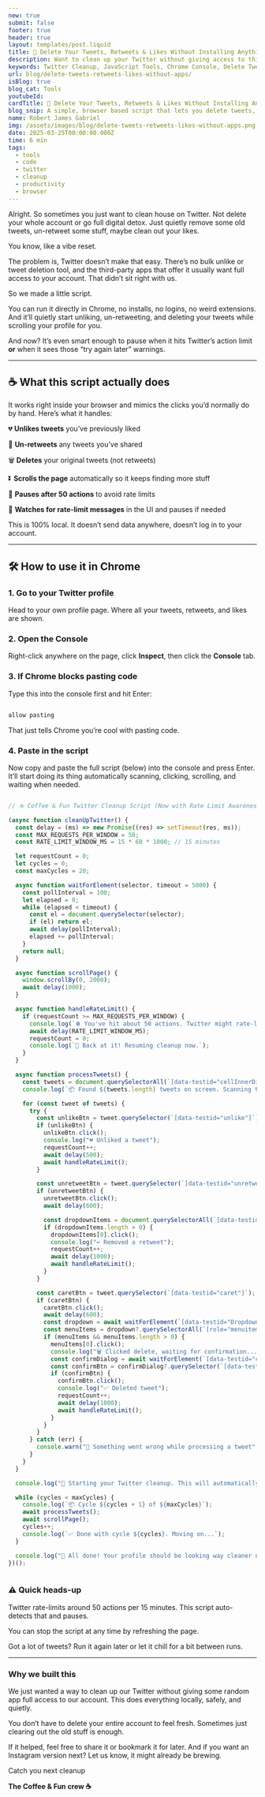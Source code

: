 ```yaml
---
new: true
submit: false
footer: true
header: true
layout: templates/post.liquid
title: 🧼 Delete Your Tweets, Retweets & Likes Without Installing Anything
description: Want to clean up your Twitter without giving access to third-party apps? This simple script lets you delete tweets, unretweet, and unlike right from Chrome — and it even pauses to avoid rate limits.
keywords: Twitter Cleanup, JavaScript Tools, Chrome Console, Delete Tweets, Unretweet, Unlike Tweets, Coffee and Fun, Social Media Tools, Clean Timeline, Rate Limit Safe, Local Tools, No Apps Needed
url: blog/delete-tweets-retweets-likes-without-apps/
isBlog: true
blog_cat: Tools
youtubeId:
cardTitle: 🧼 Delete Your Tweets, Retweets & Likes Without Installing Anything
blog_snip: A simple, browser based script that lets you delete tweets, unretweet, and unlike, no installs, no apps, just your browser and a little Coffee & Fun magic.
name: Robert James Gabriel
img: /assets/images/blog/delete-tweets-retweets-likes-without-apps.png
date: 2025-03-25T00:00:00.000Z
time: 6 min
tags:
  - tools
  - code
  - twitter
  - cleanup
  - productivity
  - browser
---
```




Alright. So sometimes you just want to clean house on Twitter. Not delete your whole account or go full digital detox. Just quietly remove some old tweets, un-retweet some stuff, maybe clean out your likes.

You know, like a vibe reset.

The problem is, Twitter doesn’t make that easy. There’s no bulk unlike or tweet deletion tool, and the third-party apps that offer it usually want full access to your account. That didn’t sit right with us.

So we made a little script.

You can run it directly in Chrome, no installs, no logins, no weird extensions. And it’ll quietly start unliking, un-retweeting, and deleting your tweets while scrolling your profile for you.

And now? It’s even smart enough to pause when it hits Twitter’s action limit **or** when it sees those “try again later” warnings.

---

## ☕ What this script actually does

It works right inside your browser and mimics the clicks you’d normally do by hand. Here’s what it handles:

💔 **Unlikes tweets** you’ve previously liked  

🔁 **Un-retweets** any tweets you’ve shared  

🗑️ **Deletes** your original tweets (not retweets)  

⏬ **Scrolls the page** automatically so it keeps finding more stuff  

🧠 **Pauses after 50 actions** to avoid rate limits  

👀 **Watches for rate-limit messages** in the UI and pauses if needed

This is 100% local. It doesn’t send data anywhere, doesn’t log in to your account.

---

## 🛠️ How to use it in Chrome

### 1. Go to your Twitter profile  
Head to your own profile page. Where all your tweets, retweets, and likes are shown.

### 2. Open the Console  
Right-click anywhere on the page, click **Inspect**, then click the **Console** tab.

### 3. If Chrome blocks pasting code  
Type this into the console first and hit Enter:

```js

allow pasting

```

That just tells Chrome you’re cool with pasting code.


### 4. Paste in the script  
Now copy and paste the full script (below) into the console and press Enter. It’ll start doing its thing automatically  scanning, clicking, scrolling, and waiting when needed.


```js

// ☕ Coffee & Fun Twitter Cleanup Script (Now with Rate Limit Awareness!)

(async function cleanUpTwitter() {
  const delay = (ms) => new Promise((res) => setTimeout(res, ms));
  const MAX_REQUESTS_PER_WINDOW = 50;
  const RATE_LIMIT_WINDOW_MS = 15 * 60 * 1000; // 15 minutes

  let requestCount = 0;
  let cycles = 0;
  const maxCycles = 20;

  async function waitForElement(selector, timeout = 5000) {
    const pollInterval = 100;
    let elapsed = 0;
    while (elapsed < timeout) {
      const el = document.querySelector(selector);
      if (el) return el;
      await delay(pollInterval);
      elapsed += pollInterval;
    }
    return null;
  }

  async function scrollPage() {
    window.scrollBy(0, 2000);
    await delay(1000);
  }

  async function handleRateLimit() {
    if (requestCount >= MAX_REQUESTS_PER_WINDOW) {
      console.log(`⏸️ You've hit about 50 actions. Twitter might rate-limit more. Taking a 15 minute break just to be safe.`);
      await delay(RATE_LIMIT_WINDOW_MS);
      requestCount = 0;
      console.log(`🔄 Back at it! Resuming cleanup now.`);
    }
  }

  async function processTweets() {
    const tweets = document.querySelectorAll(`[data-testid="cellInnerDiv"]`);
    console.log(`📦 Found ${tweets.length} tweets on screen. Scanning through them...`);

    for (const tweet of tweets) {
      try {
        const unlikeBtn = tweet.querySelector(`[data-testid="unlike"]`);
        if (unlikeBtn) {
          unlikeBtn.click();
          console.log("💔 Unliked a tweet");
          requestCount++;
          await delay(500);
          await handleRateLimit();
        }

        const unretweetBtn = tweet.querySelector(`[data-testid="unretweet"]`);
        if (unretweetBtn) {
          unretweetBtn.click();
          await delay(600);

          const dropdownItems = document.querySelectorAll(`[data-testid="Dropdown"] [role="menuitem"]`);
          if (dropdownItems.length > 0) {
            dropdownItems[0].click();
            console.log("↩️ Removed a retweet");
            requestCount++;
            await delay(1000);
            await handleRateLimit();
          }
        }

        const caretBtn = tweet.querySelector(`[data-testid="caret"]`);
        if (caretBtn) {
          caretBtn.click();
          await delay(600);
          const dropdown = await waitForElement(`[data-testid="Dropdown"]`);
          const menuItems = dropdown?.querySelectorAll(`[role="menuitem"]`);
          if (menuItems && menuItems.length > 0) {
            menuItems[0].click();
            console.log("🗑️ Clicked delete, waiting for confirmation...");
            const confirmDialog = await waitForElement(`[data-testid="confirmationSheetDialog"]`);
            const confirmBtn = confirmDialog?.querySelector(`[data-testid="confirmationSheetConfirm"]`);
            if (confirmBtn) {
              confirmBtn.click();
              console.log("✅ Deleted tweet");
              requestCount++;
              await delay(1000);
              await handleRateLimit();
            }
          }
        }
      } catch (err) {
        console.warn("🛑 Something went wrong while processing a tweet", err);
      }
    }
  }

  console.log("🚨 Starting your Twitter cleanup. This will automatically pause if you hit around 50 actions to avoid getting rate-limited.");

  while (cycles < maxCycles) {
    console.log(`📦 Cycle ${cycles + 1} of ${maxCycles}`);
    await processTweets();
    await scrollPage();
    cycles++;
    console.log(`✅ Done with cycle ${cycles}. Moving on...`);
  }

  console.log("🎉 All done! Your profile should be looking way cleaner now. Grab a coffee and enjoy.");
})();



```


### ⚠️ Quick heads-up
Twitter rate-limits around 50 actions per 15 minutes. This script auto-detects that and pauses.

You can stop the script at any time by refreshing the page.

Got a lot of tweets? Run it again later or let it chill for a bit between runs.

---


### Why we built this

We just wanted a way to clean up our Twitter without giving some random app full access to our account. This does everything locally, safely, and quietly.

You don’t have to delete your entire account to feel fresh. Sometimes just clearing out the old stuff is enough.

If it helped, feel free to share it or bookmark it for later.
And if you want an Instagram version next? Let us know, it might already be brewing.

Catch you next cleanup

**The Coffee & Fun crew ☕**